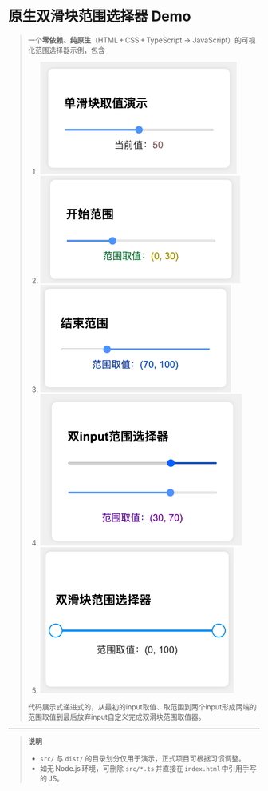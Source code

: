# 原生双滑块范围选择器 Demo

> 一个**零依赖、纯原生**（HTML + CSS + TypeScript → JavaScript）的可视化范围选择器示例，包含  
>
> 1. ![单滑块取值演示](./assets/demo1.png)
> 2. ![开始范围演示](./assets/demo2.png)
> 3. ![结束范围演示](./assets/demo3.png)
> 4. ![双input范围选择器演示](./assets/demo4.png)  
> 5. ![自定义轨道与圆形拖拽点的双滑块范围选择器](./assets/demo5.png)
>
> 代码展示式递进式的，从最初的input取值、取范围到两个input形成两端的范围取值到最后放弃input自定义完成双滑块范围取值器。

---

> **说明**   
> - `src/` 与 `dist/` 的目录划分仅用于演示，正式项目可根据习惯调整。  
> - 如无 Node.js 环境，可删除 `src/*.ts` 并直接在 `index.html` 中引用手写的 JS。  